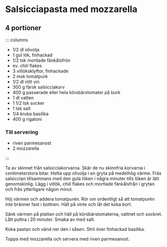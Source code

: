 # Salsicciapasta med mozzarella

## 4 portioner

::: columns

- 1/2 dl olivolja
- 1 gul lök, finhackad
- 1/2 tsk mortlade fänkålsfrön
- ev. chili flakes
- 3 vitlöksklyftor, finhackade
- 2 msk tomatpuré
- 1/2 dl rött vin
- 300 g färsk salsicciakorv
- 400 g passerade eller hela körsbärstomater på burk
- 1 dl vatten
- 1 1/2 tsk socker
- 1 tsk salt
- 1/4 kruka basilika
- 400 g rigatoni

### Till servering

- riven parmesanost
- 2 mozzarella

:::

Ta av skinnet från salsicciakorvarna. Skär de nu skinnfria korvarna i centimeterstora
bitar. Hetta upp olivolja i en gryta på medelhög värme. Fräs salsiccian tillsammans med
den gula löken i några minuter tills löken är lätt genomskinlig. Lägg i vitlök, chili
flakes och mortlade fänkålsfrån i grytan och fräs ytterligare någon minut.

Höj värmen och addera tomatpurén. Rör om ordentligt så att tomatpurén inte bränner fast i
bottnen. Häll på vinte och låt det koka bort.

Sänk värmen på plattan och häll på körsbärstomaterna, vattnet och sockret. Lått puttra i
20 minuter. Smaka av med salt.

Koka pastan och vänd ner den i såsen. Strö över finhackad basilika.

Toppa med mozzarella och servera med riven parmesanost.